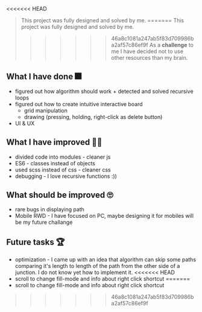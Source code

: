 <<<<<<< HEAD
> This project was fully designed and solved by me.
=======
> This project was fully designed and solved by me.  
>>>>>>> 46a8c1081a247ab5f83d709986ba2af57c86ef9f
As a **challenge** to me I have decided not to use other resources than my brain.

## What I have done 🎆
* figured out how algorithm should work + detected and solved recursive loops
* figured out how to create intuitive interactive board
    * grid manipulation
    * drawing (pressing, holding, right-click as delete button)
* UI & UX

## What I have improved 💪🏼
* divided code into modules - cleaner js
* ES6 - classes instead of objects
* used scss instead of css - cleaner css
* debugging - I love recursive functions :))

## What should be improved 🙄
* rare bugs in displaying path
* Mobile RWD - I have focused on PC, maybe designing it for mobiles will be my future challange

## Future tasks 🏆
* optimization - I came up with an idea that algorithm can skip some paths comparing it's length to length of the path from the other side of a junction. I do not know yet how to implement it.
<<<<<<< HEAD
* scroll to change fill-mode and info about right click shortcut
=======
* scroll to change fill-mode and info about right click shortcut
>>>>>>> 46a8c1081a247ab5f83d709986ba2af57c86ef9f
